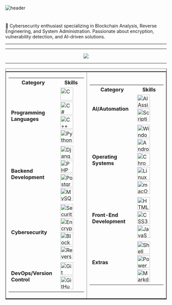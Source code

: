 ![header](https://github.com/user-attachments/assets/c371fbc3-60ff-4fe1-be8a-23ab03aeafde)

<div>
  <h1>

</h1>
</div>
🔐 Cybersecurity enthusiast specializing in Blockchain Analysis, Reverse Engineering, and System Administration. Passionate about encryption, vulnerability detection, and AI-driven solutions.

---

<div align="center">  
  
  
  
</div>

<hr>
<div align="center"> <img src="https://github-trophy.vercel.app/?username=nihalawasthi&margin-w=10"></div>
<hr>

<table border="none" style="display: flex;">
 <tr><td><table width="45%">
    <tr>
      <th>Category</th>
      <th>Skills</th>
    </tr>
    <tr>
      <td><b>Programming Languages</b></td>
      <td>
        <img src="https://img.icons8.com/ios/50/ffffff/c.png" width="40" alt="C"> &nbsp;
        <img src="https://img.icons8.com/?size=100&id=55204&format=png&color=ffffff" width="40" alt="C#"> &nbsp;
        <img src="https://img.icons8.com/ios/50/ffffff/c-plus-plus-logo.png" width="40" alt="C++"> &nbsp;
        <img src="https://img.icons8.com/ios/50/ffffff/python.png" width="40" alt="Python"> &nbsp;
      </td>
    </tr>
    <tr>
      <td><b>Backend Development</b></td>
      <td>
        <img src="https://img.icons8.com/ios/50/ffffff/django.png" width="40" alt="Django"> &nbsp;
        <img src="https://img.icons8.com/ios/50/ffffff/php.png" width="40" alt="PHP"> &nbsp;
        <img src="https://img.icons8.com/?size=100&id=25010&format=png&color=ffffff" width="40" alt="PostgreSQL"> &nbsp;
        <img src="https://img.icons8.com/ios/50/ffffff/mysql.png" width="40" alt="MySQL"> &nbsp;
      </td>
    </tr>
    <tr>
      <td><b>Cybersecurity</b></td>
      <td>
        <img src="https://img.icons8.com/?size=100&id=21605&format=png&color=ffffff" width="40" alt="Security"> &nbsp;
        <img src="https://img.icons8.com/?size=100&id=30891&format=png&color=ffffff" width="40" alt="Encryption"> &nbsp;
        <img src="https://img.icons8.com/ios/50/ffffff/blockchain.png" width="40" alt="Blockchain"> &nbsp;
        <img src="https://img.icons8.com/?size=100&id=1570&format=png&color=ffffff" width="40" alt="Reverse Engineering">
        &nbsp;
      </td>
    </tr>
    <tr>
      <td><b>DevOps/Version Control</b></td>
      <td>
        <img src="https://img.icons8.com/ios/50/ffffff/git.png" width="40" alt="Git"> &nbsp;
        <img src="https://img.icons8.com/ios/50/ffffff/github.png" width="40" alt="GitHub Pages"> &nbsp;
      </td>
    </tr>
  </table></td><td>
  <table width="45%">
    <tr>
      <th>Category</th>
      <th>Skills</th>
    </tr>
    <tr>
      <td><b>AI/Automation</b></td>
      <td>
        <img src="https://img.icons8.com/ios/50/ffffff/artificial-intelligence.png" width="40" alt="AI Assistant"> &nbsp;
        <img src="https://img.icons8.com/?size=100&id=419&format=png&color=ffffff" width="40" alt="Scripting Automation">
        &nbsp;
      </td>
    </tr>
    <tr>
      <td><b>Operating Systems</b></td>
      <td>
        <img src="https://img.icons8.com/?size=100&id=tpIcYSg4KMn0&format=png&color=ffffff" width="40" alt="Windows">
        &nbsp;
        <img src="https://img.icons8.com/ios/50/ffffff/android.png" width="40" alt="Android"> &nbsp;
        <img src="https://img.icons8.com/?size=100&id=965&format=png&color=ffffff" width="40" alt="Chrome OS"> &nbsp;
        <img src="https://img.icons8.com/?size=100&id=lkk6STbDNYML&format=png&color=ffffff" width="40" alt="Linux"> &nbsp;
        <img src="https://img.icons8.com/ios/50/ffffff/mac-os.png" width="40" alt="macOS"> &nbsp;
      </td>
    </tr>
    <tr>
      <td><b>Front-End Development</b></td>
      <td>
        <img src="https://img.icons8.com/ios/50/ffffff/html-5.png" width="40" alt="HTML5"> &nbsp;
        <img src="https://img.icons8.com/ios/50/ffffff/css3.png" width="40" alt="CSS3"> &nbsp;
        <img src="https://img.icons8.com/ios/50/ffffff/javascript.png" width="40" alt="JavaScript"> &nbsp;
      </td>
    </tr>
    <tr>
      <td><b>Extras</b></td>
      <td>
        <img src="https://img.icons8.com/?size=100&id=9MJf0ngDwS8z&format=png&color=ffffff" width="40" alt="Shell Script">
        &nbsp;
        <img src="https://img.icons8.com/ios/50/ffffff/powershell.png" width="40" alt="PowerShell"> &nbsp;
        <img src="https://img.icons8.com/ios/50/ffffff/markdown.png" width="40" alt="Markdown">&nbsp;
      </td>
    </tr>
  </table></td></tr>
</table>
